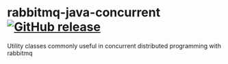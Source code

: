 # rabbitmq-java-concurrent  [![GitHub release](https://img.shields.io/github/release/DimaGolomozy/rabbitmq-java-concurrent.svg)]()
Utility classes commonly useful in concurrent distributed programming with rabbitmq
